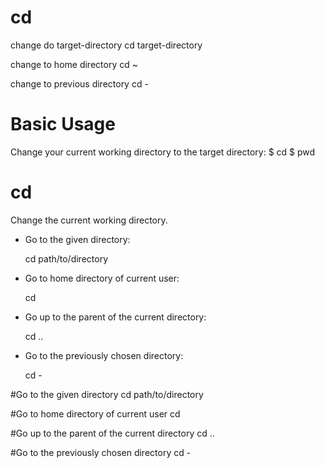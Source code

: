 # cd

change do target-directory
    cd target-directory

change to home directory
    cd ~

change to previous directory
    cd -


# Basic Usage

Change your current working directory to the target directory:
    $ cd <target-directory>
    $ pwd
    <target-directory>

# cd                                                                                          
                                                                                              
  Change the current working directory.                                                       
                                                                                              
- Go to the given directory:                                                                  
                                                                                              
  cd path/to/directory                                                                        
                                                                                              
- Go to home directory of current user:                                                       
                                                                                              
  cd                                                                                          
                                                                                              
- Go up to the parent of the current directory:                                               
                                                                                              
  cd ..                                                                                       
                                                                                              
- Go to the previously chosen directory:                                                      
                                                                                              
  cd -                                                                                        
                                                                                              
                                                                                              
                                                                                              
#Go to the given directory
cd path/to/directory

#Go to home directory of current user
cd

#Go up to the parent of the current directory
cd ..

#Go to the previously chosen directory
cd -
